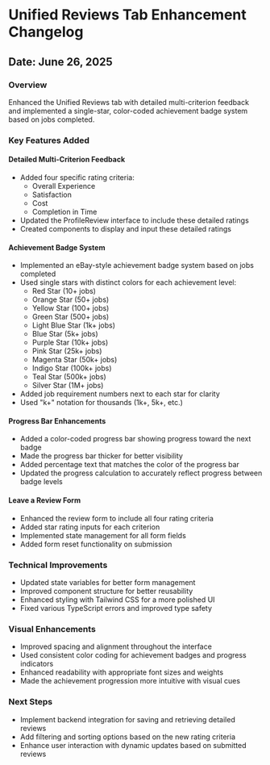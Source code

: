 # Unified Reviews Tab Enhancement Changelog

## Date: June 26, 2025

### Overview
Enhanced the Unified Reviews tab with detailed multi-criterion feedback and implemented a single-star, color-coded achievement badge system based on jobs completed.

### Key Features Added

#### Detailed Multi-Criterion Feedback
- Added four specific rating criteria:
  - Overall Experience
  - Satisfaction
  - Cost
  - Completion in Time
- Updated the ProfileReview interface to include these detailed ratings
- Created components to display and input these detailed ratings

#### Achievement Badge System
- Implemented an eBay-style achievement badge system based on jobs completed
- Used single stars with distinct colors for each achievement level:
  - Red Star (10+ jobs)
  - Orange Star (50+ jobs)
  - Yellow Star (100+ jobs)
  - Green Star (500+ jobs)
  - Light Blue Star (1k+ jobs)
  - Blue Star (5k+ jobs)
  - Purple Star (10k+ jobs)
  - Pink Star (25k+ jobs)
  - Magenta Star (50k+ jobs)
  - Indigo Star (100k+ jobs)
  - Teal Star (500k+ jobs)
  - Silver Star (1M+ jobs)
- Added job requirement numbers next to each star for clarity
- Used "k+" notation for thousands (1k+, 5k+, etc.)

#### Progress Bar Enhancements
- Added a color-coded progress bar showing progress toward the next badge
- Made the progress bar thicker for better visibility
- Added percentage text that matches the color of the progress bar
- Updated the progress calculation to accurately reflect progress between badge levels

#### Leave a Review Form
- Enhanced the review form to include all four rating criteria
- Added star rating inputs for each criterion
- Implemented state management for all form fields
- Added form reset functionality on submission

### Technical Improvements
- Updated state variables for better form management
- Improved component structure for better reusability
- Enhanced styling with Tailwind CSS for a more polished UI
- Fixed various TypeScript errors and improved type safety

### Visual Enhancements
- Improved spacing and alignment throughout the interface
- Used consistent color coding for achievement badges and progress indicators
- Enhanced readability with appropriate font sizes and weights
- Made the achievement progression more intuitive with visual cues

### Next Steps
- Implement backend integration for saving and retrieving detailed reviews
- Add filtering and sorting options based on the new rating criteria
- Enhance user interaction with dynamic updates based on submitted reviews
